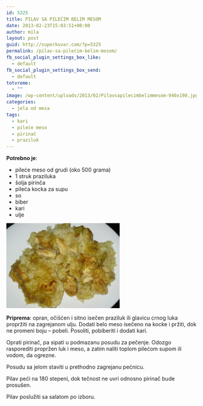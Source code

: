 ```yaml
---
id: 5325
title: PILAV SA PILEĆIM BELIM MESOM
date: 2013-02-23T15:03:51+00:00
author: mila
layout: post
guid: http://superkuvar.com/?p=5325
permalink: /pilav-sa-pilećim-belim-mesom/
fb_social_plugin_settings_box_like:
  - default
fb_social_plugin_settings_box_send:
  - default
totvreme:
  - ""
image: /wp-content/uploads/2013/02/Pilavsapilecimbelimmesom-940x198.jpg
categories:
  - jela od mesa
tags:
  - kari
  - pileće meso
  - pirinač
  - praziluk
---
```

**Potrebno je**:

  * pileće meso od grudi (oko 500 grama)
  * 1 struk praziluka
  * šolja pirinča
  * pileća kocka za supu
  * so
  * biber
  * kari
  * ulje

<img class="alignnone size-medium wp-image-5326" src="/wp-content/uploads/2013/02/Pilavsapilecimbelimmesom-1024x768.jpg" alt="Pilavsapilecimbelimmesom" width="300" height="225" /> 

**Priprema**: opran, očišćen i sitno isečen praziluk ili glavicu crnog luka propržiti na zagrejanom ulju. Dodati belo meso isečeno na kocke i pržiti, dok ne promeni boju &#8211; pobeli. Posoliti, pobiberiti i dodati kari.

Oprati pirinač, pa sipati u podmazanu posudu za pečenje. Odozgo rasporediti propržen luk i meso, a zatim naliti toplom pilećom supom ili vodom, da ogrezne.

Posudu sa jelom staviti u prethodno zagrejanu pećnicu.

Pilav peći na 180 stepeni, dok tečnost ne uvri odnosno pirinač bude prosušen.

Pilav poslužiti sa salatom po izboru.

&nbsp;